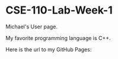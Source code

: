 # CSE-110-Lab-Week-1

Michael's User page.

My favorite programming language is C++.

Here is the url to my GitHub Pages:
